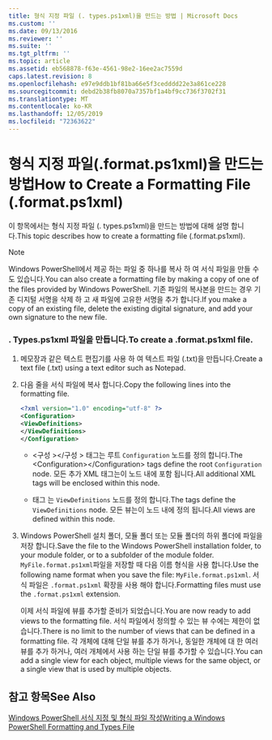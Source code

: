```yaml
---
title: 형식 지정 파일 (. types.ps1xml)을 만드는 방법 | Microsoft Docs
ms.custom: ''
ms.date: 09/13/2016
ms.reviewer: ''
ms.suite: ''
ms.tgt_pltfrm: ''
ms.topic: article
ms.assetid: eb568878-f63e-4561-98e2-16ee2ac7559d
caps.latest.revision: 8
ms.openlocfilehash: e97e9ddb1bf81ba66e5f3cedddd22e3a861ce228
ms.sourcegitcommit: debd2b38fb8070a7357bf1a4bf9cc736f3702f31
ms.translationtype: MT
ms.contentlocale: ko-KR
ms.lasthandoff: 12/05/2019
ms.locfileid: "72363622"
---
```

# <a name="how-to-create-a-formatting-file-formatps1xml"></a><span data-ttu-id="c5437-102">형식 지정 파일(.format.ps1xml)을 만드는 방법</span><span class="sxs-lookup"><span data-stu-id="c5437-102">How to Create a Formatting File (.format.ps1xml)</span></span>

<span data-ttu-id="c5437-103">이 항목에서는 형식 지정 파일 (. types.ps1xml)을 만드는 방법에 대해 설명 합니다.</span><span class="sxs-lookup"><span data-stu-id="c5437-103">This topic describes how to create a formatting file (.format.ps1xml).</span></span>

> [!NOTE]
> <span data-ttu-id="c5437-104">Windows PowerShell에서 제공 하는 파일 중 하나를 복사 하 여 서식 파일을 만들 수도 있습니다.</span><span class="sxs-lookup"><span data-stu-id="c5437-104">You can also create a formatting file by making a copy of one of the files provided by Windows PowerShell.</span></span> <span data-ttu-id="c5437-105">기존 파일의 복사본을 만드는 경우 기존 디지털 서명을 삭제 하 고 새 파일에 고유한 서명을 추가 합니다.</span><span class="sxs-lookup"><span data-stu-id="c5437-105">If you make a copy of an existing file, delete the existing digital signature, and add your own signature to the new file.</span></span>

### <a name="to-create-a-formatps1xml-file"></a><span data-ttu-id="c5437-106">. Types.ps1xml 파일을 만듭니다.</span><span class="sxs-lookup"><span data-stu-id="c5437-106">To create a .format.ps1xml file.</span></span>

1. <span data-ttu-id="c5437-107">메모장과 같은 텍스트 편집기를 사용 하 여 텍스트 파일 (.txt)을 만듭니다.</span><span class="sxs-lookup"><span data-stu-id="c5437-107">Create a text file (.txt) using a text editor such as Notepad.</span></span>

2. <span data-ttu-id="c5437-108">다음 줄을 서식 파일에 복사 합니다.</span><span class="sxs-lookup"><span data-stu-id="c5437-108">Copy the following lines into the formatting file.</span></span>

   ```xml
   <?xml version="1.0" encoding="utf-8" ?>
   <Configuration>
   <ViewDefinitions>
   </ViewDefinitions>
   </Configuration>
   ```

   - <span data-ttu-id="c5437-109">\<구성 >\</구성 > 태그는 루트 `Configuration` 노드를 정의 합니다.</span><span class="sxs-lookup"><span data-stu-id="c5437-109">The \<Configuration>\</Configuration> tags define the root `Configuration` node.</span></span> <span data-ttu-id="c5437-110">모든 추가 XML 태그는이 노드 내에 포함 됩니다.</span><span class="sxs-lookup"><span data-stu-id="c5437-110">All additional XML tags will be enclosed within this node.</span></span>

   - <span data-ttu-id="c5437-111">태그 <ViewDefinitions></ViewDefinitions> 는 `ViewDefinitions` 노드를 정의 합니다.</span><span class="sxs-lookup"><span data-stu-id="c5437-111">The <ViewDefinitions></ViewDefinitions> tags define the `ViewDefinitions` node.</span></span> <span data-ttu-id="c5437-112">모든 뷰는이 노드 내에 정의 됩니다.</span><span class="sxs-lookup"><span data-stu-id="c5437-112">All views are defined within this node.</span></span>

3. <span data-ttu-id="c5437-113">Windows PowerShell 설치 폴더, 모듈 폴더 또는 모듈 폴더의 하위 폴더에 파일을 저장 합니다.</span><span class="sxs-lookup"><span data-stu-id="c5437-113">Save the file to the Windows PowerShell installation folder, to your module folder, or to a subfolder of the module folder.</span></span> <span data-ttu-id="c5437-114">`MyFile.format.ps1xml`파일을 저장할 때 다음 이름 형식을 사용 합니다.</span><span class="sxs-lookup"><span data-stu-id="c5437-114">Use the following name format when you save the file:  `MyFile.format.ps1xml`.</span></span> <span data-ttu-id="c5437-115">서식 파일은 `.format.ps1xml` 확장을 사용 해야 합니다.</span><span class="sxs-lookup"><span data-stu-id="c5437-115">Formatting files must use the `.format.ps1xml` extension.</span></span>

   <span data-ttu-id="c5437-116">이제 서식 파일에 뷰를 추가할 준비가 되었습니다.</span><span class="sxs-lookup"><span data-stu-id="c5437-116">You are now ready to add views to the formatting file.</span></span> <span data-ttu-id="c5437-117">서식 파일에서 정의할 수 있는 뷰 수에는 제한이 없습니다.</span><span class="sxs-lookup"><span data-stu-id="c5437-117">There is no limit to the number of views that can be defined in a formatting file.</span></span> <span data-ttu-id="c5437-118">각 개체에 대해 단일 뷰를 추가 하거나, 동일한 개체에 대 한 여러 뷰를 추가 하거나, 여러 개체에서 사용 하는 단일 뷰를 추가할 수 있습니다.</span><span class="sxs-lookup"><span data-stu-id="c5437-118">You can add a single view for each object, multiple views for the same object, or a single view that is used by multiple objects.</span></span>

## <a name="see-also"></a><span data-ttu-id="c5437-119">참고 항목</span><span class="sxs-lookup"><span data-stu-id="c5437-119">See Also</span></span>

[<span data-ttu-id="c5437-120">Windows PowerShell 서식 지정 및 형식 파일 작성</span><span class="sxs-lookup"><span data-stu-id="c5437-120">Writing a Windows PowerShell Formatting and Types File</span></span>](./writing-a-powershell-formatting-file.md)
